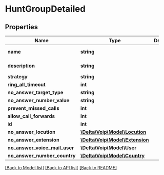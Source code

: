 # HuntGroupDetailed

## Properties
Name | Type | Description | Notes
------------ | ------------- | ------------- | -------------
**name** | **string** |  | [default to '']
**description** | **string** |  | [default to '']
**strategy** | **string** |  | 
**ring_all_timeout** | **int** |  | [optional] 
**no_answer_target_type** | **string** |  | [optional] 
**no_answer_number_value** | **string** |  | [optional] 
**prevent_missed_calls** | **int** |  | 
**allow_call_forwards** | **int** |  | 
**id** | **int** |  | [optional] 
**no_answer_locution** | [**\Delta\Voip\Model\Locution**](Locution.md) |  | [optional] 
**no_answer_extension** | [**\Delta\Voip\Model\Extension**](Extension.md) |  | [optional] 
**no_answer_voice_mail_user** | [**\Delta\Voip\Model\User**](User.md) |  | [optional] 
**no_answer_number_country** | [**\Delta\Voip\Model\Country**](Country.md) |  | [optional] 

[[Back to Model list]](../README.md#documentation-for-models) [[Back to API list]](../README.md#documentation-for-api-endpoints) [[Back to README]](../README.md)


